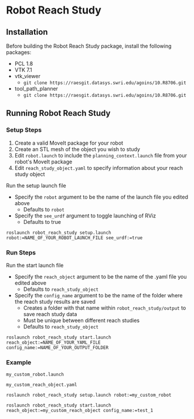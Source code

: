 # Robot Reach Study
## Installation
Before building the Robot Reach Study package, install the following packages:
- PCL 1.8
- VTK 7.1
- vtk_viewer
  - `git clone https://raesgit.datasys.swri.edu/agoins/10.R8706.git`
- tool_path_planner
  - `git clone https://raesgit.datasys.swri.edu/agoins/10.R8706.git`

## Running Robot Reach Study
### Setup Steps
1. Create a valid MoveIt package for your robot
2. Create an STL mesh of the object you wish to study
3. Edit `robot.launch` to include the `planning_context.launch` file from your robot's MoveIt package
4. Edit `reach_study_object.yaml` to specify information about your reach study object

Run the setup launch file
- Specify the `robot` argument to be the name of the launch file you edited above
  - Defaults to `robot`
- Specify the `see_urdf` argument to toggle launching of RViz
  - Defaults to true

`roslaunch robot_reach_study setup.launch robot:=NAME_OF_YOUR_ROBOT_LAUNCH_FILE see_urdf:=true`

### Run Steps
Run the start launch file
- Specify the `reach_object` argument to be the name of the .yaml file you edited above
  - Defaults to `reach_study_object`
- Specify the `config_name` argument to be the name of the folder where the reach study results are saved
  - Creates a folder with that name within `robot_reach_study/output` to save reach study data
  - Must be unique between different reach studies
  - Defaults to `reach_study_object`

`roslaunch robot_reach_study start.launch reach_object:=NAME_OF_YOUR_YAML_FILE config_name:=NAME_OF_YOUR_OUTPUT_FOLDER`

### Example
`my_custom_robot.launch`

`my_custom_reach_object.yaml`

`roslaunch robot_reach_study setup.launch robot:=my_custom_robot`

`roslaunch robot_reach_study start.launch reach_object:=my_custom_reach_object config_name:=test_1`
